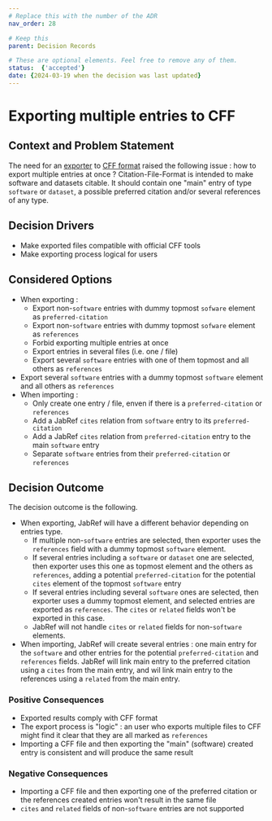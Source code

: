 ```yaml
---
# Replace this with the number of the ADR
nav_order: 28

# Keep this
parent: Decision Records

# These are optional elements. Feel free to remove any of them.
status:  {'accepted'}
date: {2024-03-19 when the decision was last updated}
---
```


<!-- we need to disable MD025, because we use the different heading "ADR Template" in the homepage (see above) than it is foreseen in the template -->
<!-- markdownlint-disable-next-line MD025 -->
# Exporting multiple entries to CFF

## Context and Problem Statement

The need for an [exporter](https://github.com/JabRef/jabref/issues/10661) to [CFF format](https://github.com/citation-file-format/citation-file-format/blob/main/schema-guide.md) raised the following issue : how to export multiple entries at once ? Citation-File-Format is intended to make software and datasets citable. It should contain one "main" entry of type `software` or `dataset`, a possible preferred citation and/or several references of any type.

<!-- This is an optional element. Feel free to remove. -->
## Decision Drivers

* Make exported files compatible with official CFF tools
* Make exporting process logical for users

## Considered Options

* When exporting :
  * Export non-`software` entries with dummy topmost `sofware` element as `preferred-citation`
  * Export non-`software` entries with dummy topmost `sofware` element as `references`
  * Forbid exporting multiple entries at once
  * Export entries in several files (i.e. one / file)
  * Export several `software` entries with one of them topmost and all others as `references`
* Export several `software` entries with a dummy topmost `software` element and all others as `references`
* When importing :  
  * Only create one entry / file, enven if there is a `preferred-citation` or `references`
  * Add a JabRef `cites` relation from `software` entry to its `preferred-citation`
  * Add a JabRef `cites` relation from `preferred-citation` entry to the main `software` entry
  * Separate `software` entries from their `preferred-citation` or `references`

## Decision Outcome

The decision outcome is the following.

* When exporting, JabRef will have a different behavior depending on entries type.
  * If multiple non-`software` entries are selected, then exporter uses the `references` field with a dummy topmost `software` element.
  * If several entries including a `software` or `dataset` one are selected, then exporter uses this one as topmost element and the others as `references`, adding a potential `preferred-citation` for the potential `cites` element of the topmost `software` entry
  * If several entries including several `software` ones are selected, then exporter uses a dummy topmost element, and selected entries are exported as `references`. The `cites` or `related` fields won't be exported in this case.
  * JabRef will not handle `cites` or `related` fields for non-`software` elements.
* When importing, JabRef will create several entries : one main entry for the `software` and other entries for the potential `preferred-citation` and `references` fields. JabRef will link main entry to the preferred citation using a `cites` from the main entry, and wil link main entry to the references using a `related` from the main entry.

<!-- This is an optional element. Feel free to remove. -->
### Positive Consequences

* Exported results comply with CFF format
* The export process is "logic" : an user who exports multiple files to CFF might find it clear that they are all marked as `references`
* Importing a CFF file and then exporting the "main" (software) created entry is consistent and will produce the same result

<!-- This is an optional element. Feel free to remove. -->
### Negative Consequences

* Importing a CFF file and then exporting one of the preferred citation or the references created entries won't result in the same file
* `cites` and `related` fields of non-`software` entries are not supported
